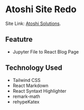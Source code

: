 # Atoshi Site Redo

Site Link: [Atoshi Solutions](https://atoshi.solutions/).

## Featutre

- Jupyter File to React Blog Page

## Technology Used
- Tailwind CSS
- React Markdown
- React Syntaxt Highlighter
- remark-math
- rehypeKatex